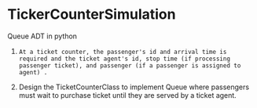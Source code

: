 # TickerCounterSimulation
Queue ADT in python 
1.     At a ticket counter, the passenger's id and arrival time is required and the ticket agent's id, stop time (if processing passenger ticket), and passenger (if a passenger is assigned to agent) .
2.    Design the TicketCounterClass to implement Queue where passengers must wait to purchase ticket until they are served by a ticket agent.
